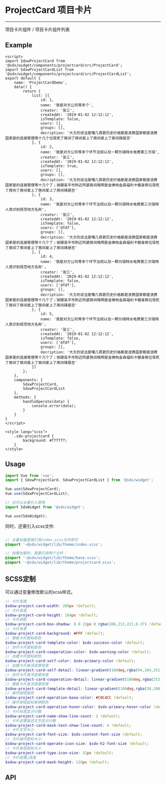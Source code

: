 # ProjectCard 项目卡片
---
项目卡片组件 / 项目卡片组件列表

## Example

<Common-BasicUsage>
<widget-projectcard-index></widget-projectcard-index>
  <highlight-code slot="codeText" lang="vue">
    <template>
      <div class="sdx-projectcard">
          <SdxwProjectCardList>
              <SdxwProjectCard @operate="handleOperate"  v-for="(meta, i) in list" :key="i" :meta="meta" :operateType="i === 3 ? 'project' : i === 4 ? 'template' : 'rud'"></SdxwProjectCard>
          </SdxwProjectCardList>
      </div>
    </template>

    <script>
    import SdxwProjectCard from '@sdx/widget/components/projectcard/src/ProjectCard';
    import SdxwProjectCardList from '@sdx/widget/components/projectcard/src/ProjectCardList';
    export default {
        name: 'ProjectCardDemo',
        data() {
            return {
                list: [{
                    id: 1,
                    name: '我是对方公司等多个',
                    creator: '张三',
                    createdAt: '2019-01-02 12:12:12',
                    isTemplate: false,
                    users: [],
                    groups: [],
                    decription: '大方的说法是噶几首歌历史价格都是浪费国家都是浪费国家是的连接管理等十几个垃圾死了房间了房间爱上了房间爱上了房间辣是否'
                }, {
                    id: 2,
                    name: '我是对方公司等多个环节法规以及一颗为瑞特水电费第三方瑞',
                    creator: '张三',
                    createdAt: '2019-01-02 12:12:12',
                    isTemplate: true,
                    users: [],
                    groups: [],
                    decription: '大方的说法是噶几首歌历史价格都是浪费国家都是浪费国家是的连接管理等十几个了；按键高平市附近阿婆房间哦啊是金佛帕金森福利卡健身房垃圾死了房间了房间爱上了房间爱上了房间辣是否'
                }, {
                    id: 3,
                    name: '我是对方公司等多个环节法规以及一颗为瑞特水电费第三方瑞特人意识到规范地方名称',
                    creator: '张三',
                    createdAt: '2019-01-02 12:12:12',
                    isTemplate: false,
                    users: ['dfdf'],
                    groups: [],
                    decription: '大方的说法是噶几首歌历史价格都是浪费国家都是浪费国家是的连接管理等十几个了；按键高平市附近阿婆房间哦啊是金佛帕金森福利卡健身房垃圾死了房间了房间爱上了房间爱上了房间辣是否'
                }, {
                    id: 4,
                    name: '我是对方公司等多个环节法规以及一颗为瑞特水电费第三方瑞特人意识到规范地方名称',
                    creator: '张三',
                    createdAt: '2019-01-02 12:12:12',
                    isTemplate: false,
                    users: ['dfdf'],
                    groups: [],
                    decription: '大方的说法是噶几首歌历史价格都是浪费国家都是浪费国家是的连接管理等十几个了；按键高平市附近阿婆房间哦啊是金佛帕金森福利卡健身房垃圾死了房间了房间爱上了房间爱上了房间辣是否'
                }, {
                    id: 5,
                    name: '我是对方公司等多个环节法规以及一颗为瑞特水电费第三方瑞特人意识到规范地方名称',
                    creator: '张三',
                    createdAt: '2019-01-02 12:12:12',
                    isTemplate: false,
                    users: ['dfdf'],
                    groups: [],
                    decription: '大方的说法是噶几首歌历史价格都是浪费国家都是浪费国家是的连接管理等十几个了；按键高平市附近阿婆房间哦啊是金佛帕金森福利卡健身房垃圾死了房间了房间爱上了房间爱上了房间辣是否'
                }]
            };
        },
        components: {
            SdxwProjectCard,
            SdxwProjectCardList
        },
        methods: {
            handleOperate(data) {
                console.error(data);
            }
        }
    }
    </script>

    <style lang="scss">
        .sdx-projectcard {
            background: #f7f7f7;
        }
    </style>
  </highlight-code>
</Common-BasicUsage>

## Usage

```js
import Vue from 'vue';
import { SdxwProjectCard, SdxwProjectCardList } from '@sdx/widget';

Vue.use(SdxwProjectCard);
Vue.use(SdxwProjectCardList);

// 也可以全量引入使用
import SdxWidget from '@sdx/widget';

Vue.use(SdxWidget);
```

同时，还需引入scss文件:

```scss

// 全量加载直接引用index.scss文件即可
@import '~@sdx/widget/lib/theme/index.scss';

// 按需加载时，需要引用两个文件：
@import '~@sdx/widget/lib/theme/base.scss';
@import '~@sdx/widget/lib/theme/projectcard.scss';

```

## SCSS定制

可以通过变量修改默认的scss样式。

```scss
// 卡片宽度
$sdxw-project-card-width: 280px !default;
// 卡片高度
$sdxw-project-card-height: 184px !default;
// 卡片阴影
$sdxw-project-card-box-shadow: 0 0 22px 0 rgba(206,213,221,0.27) !default;
// 卡片背景
$sdxw-project-card-background: #FFF !default;
// 模板卡片图标颜色
$sdxw-project-card-template-color: $sdx-success-color !default;
// 协作卡片图标颜色
$sdxw-project-card-cooperation-color: $sdx-warning-color !default;
// 自建卡片图标颜色
$sdxw-project-card-self-color: $sdx-primary-color !default;
// 自建卡片悬浮遮罩背景
$sdxw-project-card-self-detail: linear-gradient(180deg,rgba(94,104,251,0.9) 0%,rgba(61,118,239,1) 100%) !default;
// 协作卡片悬浮遮罩背景
$sdxw-project-card-cooperation-detail: linear-gradient(180deg,rgba(253,158,43,0.9) 0%,rgba(255,136,43,1) 100%) !default;
// 模板卡片悬浮遮罩背景
$sdxw-project-card-template-detail: linear-gradient(180deg,rgba(38,200,169,0.9) 0%,rgba(20,184,154,1) 100%) !default;
// 操作按钮基色
$sdxw-project-card-operation-base-color: #C0C4CC !default;
// 操作按钮鼠标悬停颜色
$sdxw-project-card-operation-hover-color: $sdx-primary-hover-color !default;
// 卡片标题显示行数
$sdxw-project-card-name-show-line-count: 2 !default;
// 卡片遮罩描述文字显示行数
$sdxw-project-card-mask-text-show-line-count: 4 !default;
// 卡片文字大小
$sdxw-project-card-font-size: $sdx-content-font-size !default;
// 卡片操作图标大小
$sdxw-project-card-operate-icon-size: $sdx-h2-font-size !default;
// 卡片类型图标大小
$sdxw-project-card-type-icon-size: 32px !default;
// 卡片遮罩高度
$sdxw-project-card-mask-height: 128px !default;

```

## API

 <widget-projectcard-api slot="api" />